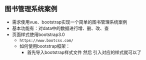 ## 图书管理系统案例

* 需求使用vue、bootstrap实现一个简单的图书管理系统案例
* 基本功能有：对data中的数据进行增、删、改、查
* 页面样式使用bootstrap3.0
  * `https://www.bootcss.com/`
  * 如何使用bootstrap框架：
    * 首先导入bootstrap样式文件 然后 引入对应的样式就可以了